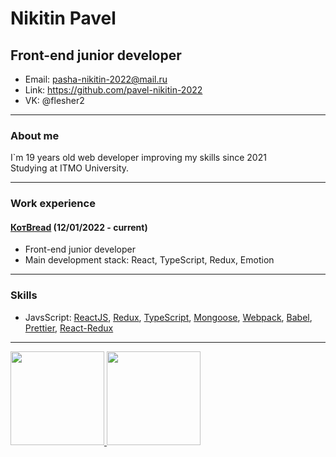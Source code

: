 # Nikitin Pavel

## Front-end junior developer

- Email: pasha-nikitin-2022@mail.ru
- Link: https://github.com/pavel-nikitin-2022
- VK: @flesher2

---

### About me

I`m 19 years old web developer improving my skills since 2021  
Studying at ITMO University.

---

### Work experience

#### [КотBread](https://vk.com/kotbread) (12/01/2022 - current)

- Front-end junior developer
- Main development stack: React, TypeScript, Redux, Emotion

---

### Skills

- JavsScript: [ReactJS](https://reactjs.org), [Redux](https://redux.js.org), [TypeScript](https://www.typescriptlang.org), [Mongoose](https://mongoosejs.com), [Webpack](https://webpack.js.org), [Babel](https://babeljs.io), [Prettier](https://prettier.io), [React-Redux](https://react-redux.js.org)

---

<a href="http://stuvars.com/"><img height="150" src="https://github-readme-stats.vercel.app/api?username=pavel-nikitin-2022&show_icons=true&include_all_commits=true&count_private=true&theme=dark" />
<img height="150" src="https://github-readme-stats.vercel.app/api/top-langs/?username=pavel-nikitin-2022&layout=compact&theme=dark" /></a>
